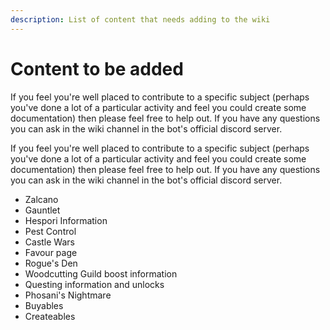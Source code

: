 ```yaml
---
description: List of content that needs adding to the wiki
---
```


# Content to be added

If you feel you're well placed to contribute to a specific subject (perhaps you've done a lot of a particular activity and feel you could create some documentation) then please feel free to help out. If you have any questions you can ask in the wiki channel in the bot's official discord server.



If you feel you're well placed to contribute to a specific subject (perhaps you've done a lot of a particular activity and feel you could create some documentation) then please feel free to help out. If you have any questions you can ask in the wiki channel in the bot's official discord server.

* Zalcano
* Gauntlet
* Hespori Information
* Pest Control
* Castle Wars
* Favour page
* Rogue's Den
* Woodcutting Guild boost information
* Questing information and unlocks
* Phosani's Nightmare
* Buyables
* Createables
